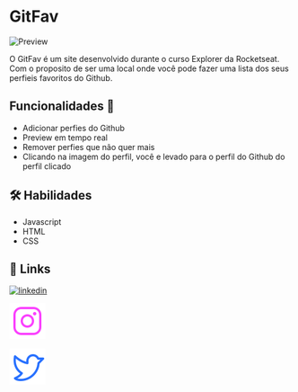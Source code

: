 # GitFav

![Preview](https://i.imgur.com/XRdvTFV.png)

O GitFav é um site desenvolvido durante o curso Explorer da Rocketseat. Com o proposito de ser uma local onde você pode fazer uma lista dos seus perfieis favoritos do Github.


## Funcionalidades 🔢

- Adicionar perfies do Github
- Preview em tempo real
- Remover perfies que não quer mais
- Clicando na imagem do perfil, você e levado para o perfil do Github do perfil clicado


## 🛠 Habilidades

- Javascript
- HTML
- CSS

## 🔗 Links
[![linkedin](https://img.shields.io/badge/linkedin-0A66C2?style=for-the-badge&logo=linkedin&logoColor=white)](https://www.linkedin.com/in/dyonathas-teles-b75b4324a/)

[![Instagram](/images/instagram.svg)](https://www.instagram.com/dyoninhas_77/)

[![Instagram](/images/twitter.svg)](https://twitter.com/Dyonathas_Teles)


